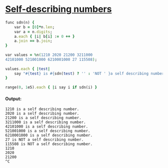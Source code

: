 [1]: http://rosettacode.org/wiki/Self-describing_numbers

# [Self-describing numbers][1]

```ruby
func sdn(n) {
    var b = [0]*n.len;
    var a = n.digits;
    a.each { |i| b[i] := 0 ++ }
    a.join == b.join;
}
 
var values = %n(1210 2020 21200 3211000
42101000 521001000 6210001000 27 115508);
 
values.each { |test|
    say "#{test} is #{sdn(test) ? '' : 'NOT ' }a self describing number.";
}
 
range(0, 1e5).each { |i say i if sdn(i) }
```

#### Output:
```
1210 is a self describing number.
2020 is a self describing number.
21200 is a self describing number.
3211000 is a self describing number.
42101000 is a self describing number.
521001000 is a self describing number.
6210001000 is a self describing number.
27 is NOT a self describing number.
115508 is NOT a self describing number.
1210
2020
21200
^C
```